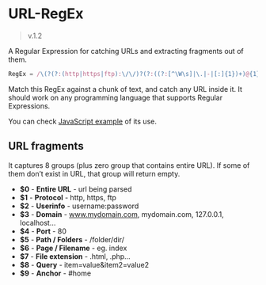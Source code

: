 URL-RegEx
=============

> v.1.2


A Regular Expression for catching URLs and extracting fragments out of them.

``` javascript
RegEx = /\(?(?:(http|https|ftp):\/\/)?(?:((?:[^\W\s]|\.|-|[:]{1})+)@{1})?((?:www.)?(?:[^\W\s]|\.|-)+[\.][^\W\s]{2,4}|localhost(?=\/)|\d{1,3}\.\d{1,3}\.\d{1,3}\.\d{1,3})(?::(\d*))?([\/]?[^\s\?]*[\/]{1})*(?:\/?([^\s\n\?\[\]\{\}\#]*(?:(?=\.)){1}|[^\s\n\?\[\]\{\}\.\#]*)?([\.]{1}[^\s\?\#]*)?)?(?:\?{1}([^\s\n\#\[\]]*))?([\#][^\s\n]*)?\)?/;
```

Match this RegEx against a chunk of text, and catch any URL inside it.
It should work on any programming language that supports Regular Expressions.

You can check [JavaScript example](http://someweblog.com/url-regular-expression-javascript-link-shortener/) of its use.

## URL fragments

It captures 8 groups (plus zero group that contains entire URL). If some of them don’t exist in URL, that group will return empty.

* **$0** - **Entire URL** - url being parsed
* **$1** - **Protocol** - http, https, ftp
* **$2** - **Userinfo** - username:password
* **$3** - **Domain** - www.mydomain.com, mydomain.com, 127.0.0.1, localhost...
* **$4** - **Port** - 80
* **$5** - **Path / Folders** - /folder/dir/
* **$6** - **Page / Filename** - eg. index
* **$7** - **File extension** - .html, .php...
* **$8** - **Query** - item=value&item2=value2
* **$9** - **Anchor** - #home
